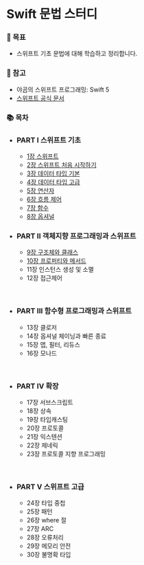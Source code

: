 # Swift 문법 스터디

### 📌 목표 
- 스위프트 기초 문법에 대해 학습하고 정리합니다.

### 📕 참고 
- 야곰의 스위프트 프로그래밍: Swift 5
- [스위프트 공식 문서](https://docs.swift.org/swift-book/LanguageGuide/TheBasics.html)

### 📚 목차
- ### PART I 스위프트 기초
    - [1장 스위프트](https://hyejikim.notion.site/1-bc3673babe62430ca4f56d8faa66f632)
    - [2장 스위프트 처음 시작하기](https://hyejikim.notion.site/2-27610a8cb17e4b9d88fae17823f94b4f)
    - [3장 데이터 타입 기본](https://hyejikim.notion.site/3-29125bd3384d41c0b651b8ffae3a31d0)
    - [4장 데이터 타입 고급](https://hyejikim.notion.site/4-d7ec56bf11dd4b29894d9140dcdd6606)
    - [5장 연산자](https://hyejikim.notion.site/5-b523d5c3348e480cbf7c0e5899d15e1e)
    - [6장 흐름 제어](https://hyejikim.notion.site/6-e2950dba461947bf8bbd6277d61dd30c)
    - [7장 함수](https://hyejikim.notion.site/7-b69a648b79c540449338014d429d010c)
    - [8장 옵셔널](https://hyejikim.notion.site/8-3c65d14983734f90a0c57b1c45858f00)


- ### PART II 객체지향 프로그래밍과 스위프트
    - [9장 구조체와 클래스](https://hyejikim.notion.site/9-9126d5e521ce4eeda83184856349399c)
    - [10장 프로퍼티와 메서드](https://hyejikim.notion.site/10-2d7df9168b724dd386e63dd25a49afa0)
    - 11장 인스턴스 생성 및 소멸
    - 12장 접근제어

</br>

- ### PART III 함수형 프로그래밍과 스위프트
    - 13장 클로저
    - 14장 옵셔널 체이닝과 빠른 종료
    - 15장 맵, 필터, 리듀스
    - 16장 모나드

</br>

- ### PART IV 확장
    - 17장 서브스크립트
    - 18장 상속
    - 19장 타입캐스팅
    - 20장 프로토콜
    - 21장 익스텐션
    - 22장 제네릭
    - 23장 프로토콜 지향 프로그래밍

</br>

- ### PART V 스위프트 고급
    - 24장 타입 중첩
    - 25장 패턴
    - 26장 where 절
    - 27장 ARC
    - 28장 오류처리
    - 29장 메모리 안전
    - 30장 불명확 타입

